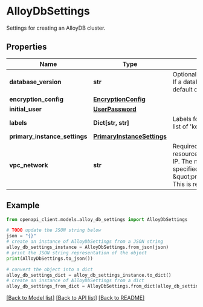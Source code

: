 # AlloyDbSettings

Settings for creating an AlloyDB cluster.

## Properties

Name | Type | Description | Notes
------------ | ------------- | ------------- | -------------
**database_version** | **str** | Optional. The database engine major version. This is an optional field. If a database version is not supplied at cluster creation time, then a default database version will be used. | [optional] 
**encryption_config** | [**EncryptionConfig**](EncryptionConfig.md) |  | [optional] 
**initial_user** | [**UserPassword**](UserPassword.md) |  | [optional] 
**labels** | **Dict[str, str]** | Labels for the AlloyDB cluster created by DMS. An object containing a list of &#39;key&#39;, &#39;value&#39; pairs. | [optional] 
**primary_instance_settings** | [**PrimaryInstanceSettings**](PrimaryInstanceSettings.md) |  | [optional] 
**vpc_network** | **str** | Required. The resource link for the VPC network in which cluster resources are created and from which they are accessible via Private IP. The network must belong to the same project as the cluster. It is specified in the form: \&quot;projects/{project_number}/global/networks/{network_id}\&quot;. This is required to create a cluster. | [optional] 

## Example

```python
from openapi_client.models.alloy_db_settings import AlloyDbSettings

# TODO update the JSON string below
json = "{}"
# create an instance of AlloyDbSettings from a JSON string
alloy_db_settings_instance = AlloyDbSettings.from_json(json)
# print the JSON string representation of the object
print(AlloyDbSettings.to_json())

# convert the object into a dict
alloy_db_settings_dict = alloy_db_settings_instance.to_dict()
# create an instance of AlloyDbSettings from a dict
alloy_db_settings_from_dict = AlloyDbSettings.from_dict(alloy_db_settings_dict)
```
[[Back to Model list]](../README.md#documentation-for-models) [[Back to API list]](../README.md#documentation-for-api-endpoints) [[Back to README]](../README.md)



